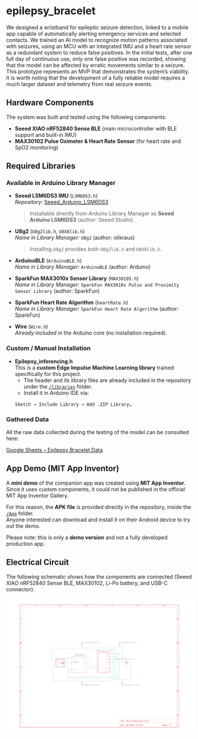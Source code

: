 # epilepsy_bracelet

We designed a wristband for epileptic seizure detection, linked to a mobile app capable of automatically alerting emergency services and selected contacts. We trained an AI model to recognize motion patterns associated with seizures, using an MCU with an integrated IMU and a heart rate sensor as a redundant system to reduce false positives.
In the initial tests, after one full day of continuous use, only one false positive was recorded, showing that the model can be affected by erratic movements similar to a seizure. This prototype represents an MVP that demonstrates the system’s viability. It is worth noting that the development of a fully reliable model requires a much larger dataset and telemetry from real seizure events.

## Hardware Components

The system was built and tested using the following components:

- **Seeed XIAO nRF52840 Sense BLE** (main microcontroller with BLE support and built-in IMU)  
- **MAX30102 Pulse Oximeter & Heart Rate Sensor** (for heart rate and SpO2 monitoring)

## Required Libraries

### Available in Arduino Library Manager
- **Seeed LSM6DS3 IMU** (`LSM6DS3.h`)  
  *Repository:* [Seeed_Arduino_LSM6DS3](https://github.com/Seeed-Studio/Seeed_Arduino_LSM6DS3)  
  > Installable directly from Arduino Library Manager as **Seeed Arduino LSM6DS3** (author: Seeed Studio).

- **U8g2** (`U8g2lib.h`, `U8X8lib.h`)  
  *Name in Library Manager:* `U8g2` (author: olikraus)  
  > Installing `U8g2` provides both `U8g2lib.h` and `U8X8lib.h`.

- **ArduinoBLE** (`ArduinoBLE.h`)  
  *Name in Library Manager:* `ArduinoBLE` (author: Arduino)

- **SparkFun MAX3010x Sensor Library** (`MAX30105.h`)  
  *Name in Library Manager:* `SparkFun MAX3010x Pulse and Proximity Sensor Library` (author: SparkFun)

- **SparkFun Heart Rate Algorithm** (`heartRate.h`)  
  *Name in Library Manager:* `SparkFun Heart Rate Algorithm` (author: SparkFun)

- **Wire** (`Wire.h`)  
  *Already included* in the Arduino core (no installation required).

### Custom / Manual Installation
- **Epilepsy_inferencing.h**  
  This is a **custom Edge Impulse Machine Learning library** trained specifically for this project.  
  - The header and its library files are already included in the repository under the [`/libraries`](./libraries) folder.
  - Install it in Arduino IDE via:  
  ```
  Sketch → Include Library → Add .ZIP Library…
  ```
### Gathered Data
All the raw data collected during the testing of the model can be consulted here: 

[Google Sheets – Epilepsy Bracelet Data](https://docs.google.com/spreadsheets/d/1n8vqtZVGNrSCoL_-IGgtQALlc3gfnVIjh_hOWvuD3p8/edit?usp=sharing)  

## App Demo (MIT App Inventor)

A **mini demo** of the companion app was created using **MIT App Inventor**.  
Since it uses custom components, it could not be published in the official MIT App Inventor Gallery.  

For this reason, the **APK file** is provided directly in the repository, inside the [`/App`](./App) folder.  
Anyone interested can download and install it on their Android device to try out the demo.  

Please note: this is only a **demo version** and not a fully developed production app.

  
## Electrical Circuit

The following schematic shows how the components are connected (Seeed XIAO nRF52840 Sense BLE, MAX30102, Li-Po battery, and USB-C connector):

![Life-Link Electrical Circuit](./docs/Wiring_LifeLink.jpg)


